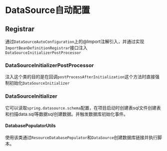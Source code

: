 # DataSource自动配置
## Registrar
通过`DataSourceAutoConfiguration`上的@Import注解引入，并通过实现`ImportBeanDefinitionRegistrar`接口注入`DataSourceInitializerPostProcessor`
### DataSourceInitializerPostProcessor
 注入这个类的目的是在回调`postProcessAfterInitialization`这个方法时直接强制初始化`DataSourceInitializer`
### DataSourceInitializer
它可以读取`spring.datasource.schema`配置，在项目启动时创建表sql文件创建表和扫描data.sql等数据sql创建数据。并触发数据库初始化事件。
#### DatabasePopulatorUtils
使用该类通过`ResourceDatabasePopulator`和`DataSource`创建数据库链接并执行脚本。
